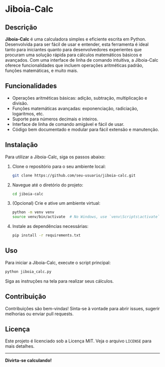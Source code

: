 # Jiboia-Calc

## Descrição

**Jiboia-Calc** é uma calculadora simples e eficiente escrita em Python. Desenvolvida para ser fácil de usar e entender, esta ferramenta é ideal tanto para iniciantes quanto para desenvolvedores experientes que procuram uma solução rápida para cálculos matemáticos básicos e avançados. Com uma interface de linha de comando intuitiva, a Jiboia-Calc oferece funcionalidades que incluem operações aritméticas padrão, funções matemáticas, e muito mais.

## Funcionalidades

- Operações aritméticas básicas: adição, subtração, multiplicação e divisão.
- Funções matemáticas avançadas: exponenciação, radiciação, logaritmos, etc.
- Suporte para números decimais e inteiros.
- Interface de linha de comando amigável e fácil de usar.
- Código bem documentado e modular para fácil extensão e manutenção.

## Instalação

Para utilizar a Jiboia-Calc, siga os passos abaixo:

1. Clone o repositório para o seu ambiente local:
    ```bash
    git clone https://github.com/seu-usuario/jiboia-calc.git
    ```
2. Navegue até o diretório do projeto:
    ```bash
    cd jiboia-calc
    ```
3. (Opcional) Crie e ative um ambiente virtual:
    ```bash
    python -m venv venv
    source venv/bin/activate  # No Windows, use `venv\Scripts\activate`
    ```
4. Instale as dependências necessárias:
    ```bash
    pip install -r requirements.txt
    ```

## Uso

Para iniciar a Jiboia-Calc, execute o script principal:
```bash
python jiboia_calc.py
```
Siga as instruções na tela para realizar seus cálculos.

## Contribuição

Contribuições são bem-vindas! Sinta-se à vontade para abrir issues, sugerir melhorias ou enviar pull requests.

## Licença

Este projeto é licenciado sob a Licença MIT. Veja o arquivo `LICENSE` para mais detalhes.

---

**Divirta-se calculando!**
